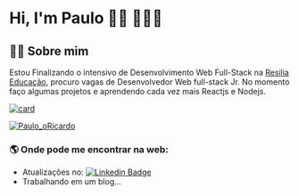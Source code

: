 # Hi, I'm Paulo 👋🏼 👨🏻‍💻

  ## 🧑🏻 Sobre mim
 Estou Finalizando o intensivo de Desenvolvimento Web Full-Stack na [Resilia Educação](https://www.resilia.work/), procuro vagas de Desenvolvedor Web full-stack Jr. No momento faço algumas projetos e aprendendo cada vez mais Reactjs e Nodejs.
  
   [![card](https://github-readme-stats.vercel.app/api?username=Paulo-oRicardo&theme=highcontrast)](https://github.com/Paulo-oRicardo/) 
   
   [![Paulo_oRicardo](https://github-readme-stats.vercel.app/api/top-langs/?username=Paulo-oRicardo&hide=html&layout=compact&theme=highcontrast)](https://github.com/Paulo_oRicardo/)
   
   ### 🌎 Onde pode me encontrar na web:
   - Atualizações no:   [![Linkedin Badge](https://img.shields.io/badge/-LinkedIn-blue?style=flat-square&logo=Linkedin&logoColor=white&link=https://www.linkedin.com/in/fagnerpsantos/)](https://www.linkedin.com/in/paulo-yokoyama/)
   - Trabalhando em um blog...
  

<!--
**Paulo-oRicardo/Paulo-oRicardo** is a ✨ _special_ ✨ repository because its `README.md` (this file) appears on your GitHub profile.

Here are some ideas to get you started:

- 🔭 I’m currently working on ...
- 🌱 I’m currently learning ...
- 👯 I’m looking to collaborate on ...
- 🤔 I’m looking for help with ...
- 💬 Ask me about ...
- 📫 How to reach me: ...
- 😄 Pronouns: ...
- ⚡ Fun fact: ...
-->
